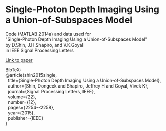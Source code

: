 # Single-Photon Depth Imaging Using a Union-of-Subspaces Model

Code (MATLAB 2014a) and data used for <br>
"Single-Photon Depth Imaging Using a Union-of-Subspaces Model" <br>
by D.Shin, J.H.Shapiro, and V.K.Goyal <br>
in IEEE Signal Processing Letters <br>

[Link to paper](http://ieeexplore.ieee.org/xpl/login.jsp?tp=&arnumber=7234865&url=http%3A%2F%2Fieeexplore.ieee.org%2Fiel7%2F97%2F7194906%2F07234865.pdf%3Farnumber%3D7234865) <br>


BibTeX: <br>
@article{shin2015single, <br>
  &nbsp; title={Single-Photon Depth Imaging Using a Union-of-Subspaces Model}, <br>
  &nbsp; author={Shin, Dongeek and Shapiro, Jeffrey H and Goyal, Vivek K}, <br>
  &nbsp; journal={Signal Processing Letters, IEEE}, <br>
  &nbsp; volume={22}, <br>
  &nbsp; number={12}, <br>
  &nbsp; pages={2254--2258}, <br>
  &nbsp; year={2015}, <br>
  &nbsp; publisher={IEEE} <br>
}
